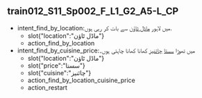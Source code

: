 ## train012_S11_Sp002_F_L1_G2_A5-L_CP
* intent_find_by_location:میں لاہور [ماڈل ٹاؤن](location) سے بات کر رہی ہوں.
	- slot{"location":"ماڈل ٹاؤن"}
	- action_find_by_location
* intent_find_by_cuisine_price:میں تھوڑا [سستا](price) [چائنیز](cuisine) کھانا کھانا چاہتی ہوں۔
	- slot{"location":"ماڈل ٹاؤن"}
	- slot{"price":"سستا"}
	- slot{"cuisine":"چائنیز"}
	- action_find_by_location_cuisine_price
	- action_restart